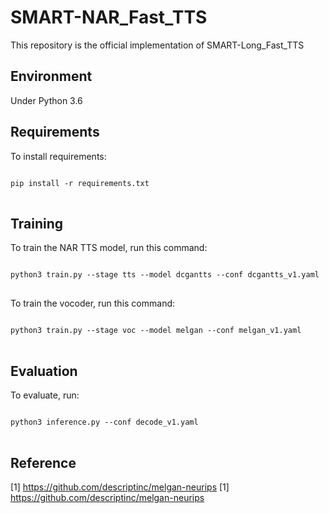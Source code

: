# SMART-NAR_Fast_TTS
This repository is the official implementation of SMART-Long_Fast_TTS

## Environment
Under Python 3.6

## Requirements
To install requirements:
<pre>
<code>
pip install -r requirements.txt
</code>
</pre>

## Training
To train the NAR TTS model, run this command:
<pre>
<code>
python3 train.py --stage tts --model dcgantts --conf dcgantts_v1.yaml
</code>
</pre>

To train the vocoder, run this command:      
<pre>
<code>
python3 train.py --stage voc --model melgan --conf melgan_v1.yaml
</code>
</pre>

## Evaluation
To evaluate, run:
<pre>
<code>
python3 inference.py --conf decode_v1.yaml
</code>
</pre>

## Reference
[1] https://github.com/descriptinc/melgan-neurips
[1] https://github.com/descriptinc/melgan-neurips